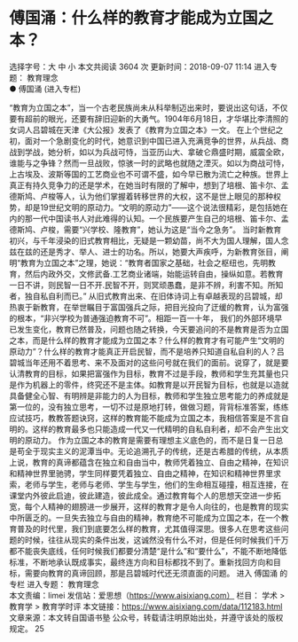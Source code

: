# 傅国涌：什么样的教育才能成为立国之本？

选择字号：大 中 小   本文共阅读 3604 次 更新时间：2018-09-07 11:14
进入专题： 教育理念  
● 傅国涌 (进入专栏)  

“教育为立国之本”，当一个古老民族尚未从科举制迈出来时，要说出这句话，不仅要有超前的眼光，还要有辞旧迎新的大勇气。1904年6月18日，才华堪比李清照的女词人吕碧城在天津《大公报》发表了《教育为立国之本》一文。
在上个世纪之初，面对一个急剧变化的时代，她意识到中国已进入充满竞争的世界，从兵战、商战到学战，她分析，如以为兵战可恃，当亚历山大、拿破仑鼎盛时期，威震全欧，谁能与之争锋？然而一旦战败，惊骇一时的武略也就随之湮灭。如以为商战可恃，上古埃及、波斯等国的工艺商业也不可谓不盛，如今早已散为流亡之种族。世界上真正有持久竞争力的还是学术，在她当时有限的了解中，想到了培根、笛卡尔、孟德斯鸠、卢梭等人，认为他们掌握着转移世界的大权，这不是世上眼见的那种权势，却是19世纪文明的原动力。“文明的原动力”——这个说法很精彩，是包括她在内的那一代中国读书人对此难得的认知。一个民族要产生自己的培根、笛卡尔、孟德斯鸠、卢梭，需要“兴学校、隆教育”，她认为这是“当今之急务”。
当时新教育初兴，与千年浸染的旧式教育相比，无疑是一颗幼苗，尚不大为国人理解，国人念兹在兹的还是秀才、举人、进士的功名。所以，她要大声疾呼，为新教育张目，阐明“教育为立国之本”之理，她说：“教育者国家之基础，社会之枢纽也，先明教育，然后内政外交，文修武备.工艺商业诸端，始能运转自由，操纵如意。若教育一日不讲，则民智一日不开.民智不开，则冥顽愚蠢，是非不辨，利害不知。所知者，独自私自利而已。”
从旧式教育出来、在旧体诗词上有卓越表现的吕碧城，却热衷于新教育，在举世瞩目于富国强兵之际，把目光投向了迂缓的教育，认为富强的根本，“非兴学校为普通强迫教育不可”。相距一百一十年， 我们的外部环境早已发生变化，教育已然普及，问题也随之转换，今天要追问的不是教育是否为立国之本，而是什么样的教育才能成为立国之本？什么样的教育才有可能产生“文明的原动力”？什么样的教育才能真正开启民智，而不是培养只知道自私自利的人？吕碧城当年还用不着思考、来不及面对的这些问号就在我们的面前。说穿了，就是要认清教育的目标，如果把富强作为目标，教育不过是手段，教师和学生充其量也只是作为机器上的零件，终究还不是主体。如教育是以开民智为目标，也就是以造就具备健全心智、有明辨是非能力的人为目标，教师和学生独立思考能力的养成就是第一位的，没有独立思考，一切不过是原地打转，做做习题，背背标准答案，练练应试技巧，教教答题诀窍，这样的教育能不能成为立国之本，我相信答案是不言自明的。这样的教育最多也只能造成一代又一代精明的自私自利者，却不会产生出文明的原动力。
作为立国之本的教育是需要有理想主义底色的，而不是日复一日总是苟全于现实主义的泥潭当中。无论追溯孔子的传统，还是古希腊的传统，从本质上说，教育的真谛都蕴含在独立和自由当中，教师凭着独立、自由之精神，在知识和精神世界里驰骋，学生同样要凭着独立、自由之精神，在知识和精神世界里求索，老师与学生，老师与老师、学生与学生，他们的生命相互碰撞，相互连接，在课堂内外彼此启迪，彼此建造，彼此成全。通过教育每个人的思想天空进一步拓宽，每个人精神的翅膀进一步展开，这样的教育才是令人向往的，也是教育的现实中所匮乏的。一旦失去独立与自由的精神，教育绝不可能成为立国之本，在一个教育普及的时代里，我们到底要怎么样的教育，尤其值得深思。很多人在思考这些问题的时候，往往从现实的条件出发，这诚然没有什么不对，但是任何时候我们千万都不能丧失底线，任何时候我们都要分清楚“是什么”和“要什么”，不能不断地降低标准，不断地承认既成事实，最终连方向和目标都找不到了。重新找回方向和目标，需要向教育的真谛回顾，那是吕碧城时代还无须直面的问题。
进入 傅国涌 的专栏     进入专题： 教育理念  
本文责编：limei
发信站：爱思想（https://www.aisixiang.com）
栏目： 学术 > 教育学 > 教育学时评
本文链接：https://www.aisixiang.com/data/112183.html
文章来源：本文转自国语书塾 公众号，转载请注明原始出处，并遵守该处的版权规定。
25